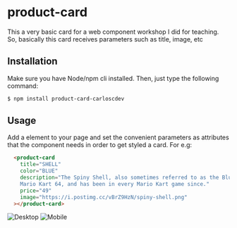 
# product-card
This a very basic card for a web component workshop I did for teaching.
So, basically this card receives parameters such as title, image, etc

## Installation
Make sure you have Node/npm cli installed. Then, just type the following command:
```bash
$ npm install product-card-carloscdev
```

## Usage
Add a <product-card> element to your page and set the convenient parameters as attributes that the component needs in order to get styled a card.
For e.g:
```html
  <product-card
    title="SHELL"
    color="BLUE"
    description="The Spiny Shell, also sometimes referred to as the Blue Shell, is an item that debuted in the second Mario Kart title,
    Mario Kart 64, and has been in every Mario Kart game since."
    price="49"
    image="https://i.postimg.cc/vBrZ9HzN/spiny-shell.png"
  ></product-card>
```

![Desktop](
    https://i.postimg.cc/NGmSmCHS/desk.png
)
![Mobile](
    https://i.postimg.cc/prfSvyvR/mobile.png
)
